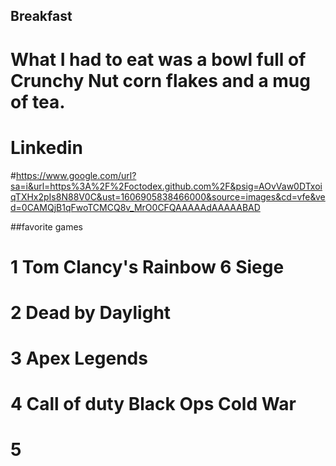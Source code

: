 ## Breakfast
# What I had to eat was a bowl full of Crunchy Nut corn flakes and a mug of tea.

# Linkedin 
#https://www.google.com/url?sa=i&url=https%3A%2F%2Foctodex.github.com%2F&psig=AOvVaw0DTxoiqTXHx2pIs8N88V0C&ust=1606905838466000&source=images&cd=vfe&ved=0CAMQjB1qFwoTCMCQ8v_MrO0CFQAAAAAdAAAAABAD

##favorite games
# 1 Tom Clancy's Rainbow 6 Siege
# 2 Dead by Daylight
# 3 Apex Legends 
# 4 Call of duty Black Ops Cold War
# 5 
